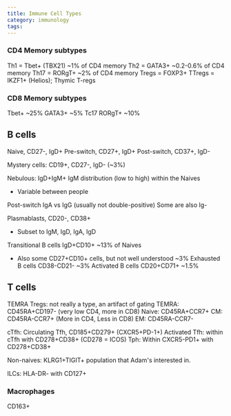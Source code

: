 ```yaml
---
title: Immune Cell Types
category: immunology
tags:
---
```




### CD4 Memory subtypes
Th1 = Tbet+ (TBX21) ~1% of CD4 memory
Th2 = GATA3+ ~0.2-0.6% of CD4 memory
Th17 = RORgT+ ~2% of CD4 memory
Tregs = FOXP3+ 
TTregs = IKZF1+ (Helios); Thymic T-regs

### CD8 Memory subtypes
Tbet+ ~25%
GATA3+ ~5%
Tc17 RORgT+ ~10%

## B cells

Naive, CD27-, IgD+
Pre-switch, CD27+, IgD+
Post-switch, CD37+, IgD-

Mystery cells: CD19+, CD27-, IgD- (~3%)

Nebulous: IgD+IgM+
IgM distribution (low to high) within the Naives
- Variable between people

Post-switch IgA vs IgG (usually not double-positive)
Some are also Ig-

Plasmablasts, CD20-, CD38+
- Subset to IgM, IgD, IgA, IgD

Transitional B cells IgD+CD10+ ~13% of Naives
- Also some CD27+CD10+ cells, but not well understood ~3%
Exhausted B cells CD38-CD21- ~3%
Activated B cells CD20+CD71+ ~1.5%

## T cells

TEMRA Tregs: not really a type, an artifact of gating
TEMRA: CD45RA+CD197- (very low CD4, more in CD8)
Naive: CD45RA+CCR7+
CM: CD45RA-CCR7+ (More in CD4, Less in CD8)
EM: CD45RA-CCR7-

cTfh: Circulating Tfh, CD185+CD279+ (CXCR5+PD-1+)
Activated Tfh: within cTfh with CD278+CD38+ (CD278 = ICOS)
Tph: Within CXCR5-PD1+ with CD278+CD38+

Non-naives: KLRG1+TIGIT+ population that Adam's interested in.

ILCs: HLA-DR- with CD127+

### Macrophages
CD163+

